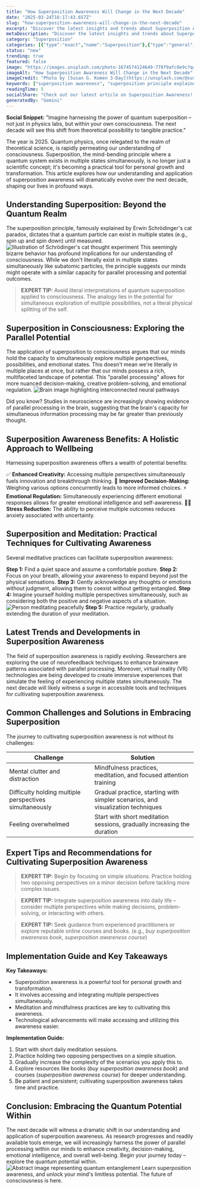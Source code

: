 ```yaml
---
title: "How Superposition Awareness Will Change in the Next Decade"
date: "2025-03-24T16:17:43.657Z"
slug: "how-superposition-awareness-will-change-in-the-next-decade"
excerpt: "Discover the latest insights and trends about Superposition Awareness. This comprehensive guide covers everything you need to know about Superposition Awareness in 2025."
metaDescription: "Discover the latest insights and trends about Superposition Awareness. This comprehensive guide covers everything you need to know about Superposition Awar..."
category: "Superposition"
categories: [{"type":"exact","name":"Superposition"},{"type":"general","name":"Cognitive Science"},{"type":"medium","name":"Decision Making"},{"type":"specific","name":"Cognitive Biases"},{"type":"niche","name":"Confirmation Bias"}]
status: "new"
trending: true
featured: false
image: "https://images.unsplash.com/photo-1674574124649-778f9afc0e9c?q=85&w=1200&fit=max&fm=webp&auto=compress"
imageAlt: "How Superposition Awareness Will Change in the Next Decade"
imageCredit: "Photo by [Susan G. Komen 3-Day](https://unsplash.com/@susangkomen3day) on Unsplash"
keywords: ["superposition awareness", "superposition principle explained", "quantum superposition awareness", "superposition in consciousness", "understanding superposition", "superposition and meditation", "superposition awareness benefits", "buy superposition awareness book", "superposition awareness course", "learn superposition awareness"]
readingTime: 5
socialShare: "Check out our latest article on Superposition Awareness! How Superposition Awareness Will Change in the Next Decade #superposition awareness #superposition principle explained #quantum superposition awareness"
generatedBy: "Gemini"
---
```




**Social Snippet:** "Imagine harnessing the power of quantum superposition – not just in physics labs, but within your own consciousness.  The next decade will see this shift from theoretical possibility to tangible practice."

The year is 2025. Quantum physics, once relegated to the realm of theoretical science, is rapidly permeating our understanding of consciousness.  Superposition, the mind-bending principle where a quantum system exists in multiple states simultaneously, is no longer just a scientific concept; it's becoming a practical tool for personal growth and transformation.  This article explores how our understanding and application of superposition awareness will dramatically evolve over the next decade, shaping our lives in profound ways.

## Understanding Superposition: Beyond the Quantum Realm

The superposition principle, famously explained by Erwin Schrödinger's cat paradox, dictates that a quantum particle can exist in multiple states (e.g., spin up and spin down) until measured.  ![Illustration of Schrödinger's cat thought experiment](https://images.unsplash.com/photo-1674574124473-e91fdcabaefc?q=85&w=1200&fit=max&fm=webp&auto=compress)  This seemingly bizarre behavior has profound implications for our understanding of consciousness.  While we don't literally exist in multiple states simultaneously like subatomic particles, the principle suggests our minds might operate with a similar capacity for parallel processing and potential outcomes.

> **EXPERT TIP:**  Avoid literal interpretations of quantum superposition applied to consciousness.  The analogy lies in the potential for simultaneous exploration of multiple possibilities, not a literal physical splitting of the self.

## Superposition in Consciousness: Exploring the Parallel Potential

The application of superposition to consciousness argues that our minds hold the capacity to simultaneously explore multiple perspectives, possibilities, and emotional states. This doesn't mean we're literally in multiple places at once, but rather that our minds possess a rich, multifaceted landscape of potential.  This "parallel processing" allows for more nuanced decision-making, creative problem-solving, and emotional regulation. ![Brain image highlighting interconnected neural pathways](https://images.unsplash.com/photo-1674574124340-c00cc2dae99c?q=85&w=1200&fit=max&fm=webp&auto=compress)

Did you know?  Studies in neuroscience are increasingly showing evidence of parallel processing in the brain, suggesting that the brain's capacity for simultaneous information processing may be far greater than previously thought.

## Superposition Awareness Benefits: A Holistic Approach to Wellbeing

Harnessing superposition awareness offers a wealth of potential benefits:

✅ **Enhanced Creativity:** Accessing multiple perspectives simultaneously fuels innovation and breakthrough thinking.
🔑 **Improved Decision-Making:** Weighing various options concurrently leads to more informed choices.
⚡ **Emotional Regulation:**  Simultaneously experiencing different emotional responses allows for greater emotional intelligence and self-awareness.
🧘‍♀️ **Stress Reduction:**  The ability to perceive multiple outcomes reduces anxiety associated with uncertainty.

## Superposition and Meditation: Practical Techniques for Cultivating Awareness

Several meditative practices can facilitate superposition awareness:

**Step 1:** Find a quiet space and assume a comfortable posture.
**Step 2:** Focus on your breath, allowing your awareness to expand beyond just the physical sensations.
**Step 3:** Gently acknowledge any thoughts or emotions without judgment, allowing them to coexist without getting entangled.
**Step 4:**  Imagine yourself holding multiple perspectives simultaneously, such as considering both the positive and negative aspects of a situation. ![Person meditating peacefully](https://images.unsplash.com/photo-1674574124976-a56d9052c2f8?q=85&w=1200&fit=max&fm=webp&auto=compress)
**Step 5:**  Practice regularly, gradually extending the duration of your meditation.

## Latest Trends and Developments in Superposition Awareness

The field of superposition awareness is rapidly evolving.  Researchers are exploring the use of neurofeedback techniques to enhance brainwave patterns associated with parallel processing.  Moreover, virtual reality (VR) technologies are being developed to create immersive experiences that simulate the feeling of experiencing multiple states simultaneously.  The next decade will likely witness a surge in accessible tools and techniques for cultivating superposition awareness.

## Common Challenges and Solutions in Embracing Superposition

The journey to cultivating superposition awareness is not without its challenges:

| Challenge                       | Solution                                                                    |
|---------------------------------|----------------------------------------------------------------------------|
| Mental clutter and distraction  | Mindfulness practices, meditation, and focused attention training          |
| Difficulty holding multiple perspectives simultaneously | Gradual practice, starting with simpler scenarios, and visualization techniques |
| Feeling overwhelmed              | Start with short meditation sessions, gradually increasing the duration       |

## Expert Tips and Recommendations for Cultivating Superposition Awareness

> **EXPERT TIP:** Begin by focusing on simple situations.  Practice holding two opposing perspectives on a minor decision before tackling more complex issues.

> **EXPERT TIP:**  Integrate superposition awareness into daily life – consider multiple perspectives while making decisions, problem-solving, or interacting with others.

> **EXPERT TIP:**  Seek guidance from experienced practitioners or explore reputable online courses and books.  (e.g., *buy superposition awareness book*, *superposition awareness course*)

## Implementation Guide and Key Takeaways

**Key Takeaways:**

* Superposition awareness is a powerful tool for personal growth and transformation.
* It involves accessing and integrating multiple perspectives simultaneously.
* Meditation and mindfulness practices are key to cultivating this awareness.
* Technological advancements will make accessing and utilizing this awareness easier.

**Implementation Guide:**

1.  Start with short daily meditation sessions.
2.  Practice holding two opposing perspectives on a simple situation.
3.  Gradually increase the complexity of the scenarios you apply this to.
4.  Explore resources like books (*buy superposition awareness book*) and courses (*superposition awareness course*) for deeper understanding.
5.  Be patient and persistent; cultivating superposition awareness takes time and practice.

## Conclusion: Embracing the Quantum Potential Within

The next decade will witness a dramatic shift in our understanding and application of superposition awareness.  As research progresses and readily available tools emerge, we will increasingly harness the power of parallel processing within our minds to enhance creativity, decision-making, emotional intelligence, and overall well-being.  Begin your journey today – explore the quantum potential within.  ![Abstract image representing quantum entanglement](https://images.unsplash.com/photo-1674574124649-778f9afc0e9c?q=85&w=1200&fit=max&fm=webp&auto=compress)  Learn superposition awareness, and unlock your mind's limitless potential.  The future of consciousness is here.
